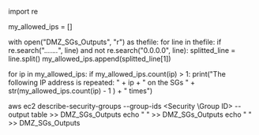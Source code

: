 import re

my_allowed_ips = []

with open("DMZ_SGs_Outputs", "r") as thefile:
	for line in thefile:
		if re.search(".*\..*\..*\..*", line) and not re.search("0\.0\.0\.0", line):
			splitted_line = line.split()
			my_allowed_ips.append(splitted_line[1])

for ip in my_allowed_ips:
	if my_allowed_ips.count(ip) > 1:
		print("The following IP address is repeated: " + ip + " on the SGs " + str(my_allowed_ips.count(ip) - 1 ) + " times")


aws ec2 describe-security-groups --group-ids <Security \Group ID> --output table >> DMZ_SGs_Outputs 
echo " " >> DMZ_SGs_Outputs 
echo " " >> DMZ_SGs_Outputs 
